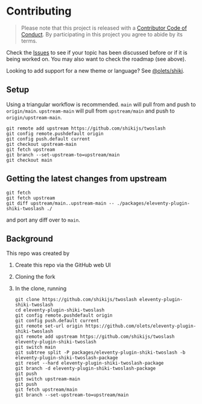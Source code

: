 # Contributing

> Please note that this project is released with a [Contributor Code of Conduct](CODE_OF_CONDUCT.md). By participating in this project you agree to abide by its terms.

Check the [Issues](https://github.com/olets/eleventy-plugin-shiki-twoslash/issues) to see if your topic has been discussed before or if it is being worked on. You may also want to check the roadmap (see above).

Looking to add support for a new theme or language? See [@olets/shiki](https://github.com/olets/shiki).

## Setup

Using a triangular workflow is recommended. `main` will pull from and push to `origin/main`. `upstream-main` will pull from `upstream/main` and push to `origin/upstream-main`.

```shell
git remote add upstream https://github.com/shikijs/twoslash
git config remote.pushdefault origin
git config push.default current
git checkout upstream-main
git fetch upstream
git branch --set-upstream-to=upstream/main
git checkout main
```

## Getting the latest changes from upstream

```
git fetch
git fetch upstream
git diff upstream/main..upstream-main -- ./packages/eleventy-plugin-shiki-twoslash ./
```

and port any diff over to `main`.

## Background

This repo was created by

1. Create this repo via the GitHub web UI
1. Cloning the fork
1. In the clone, running

    ```shell
    git clone https://github.com/shikijs/twoslash eleventy-plugin-shiki-twoslash
    cd eleventy-plugin-shiki-twoslash
    git config remote.pushdefault origin
    git config push.default current
    git remote set-url origin https://github.com/olets/eleventy-plugin-shiki-twoslash
    git remote add upstream https://github.com/shikijs/twoslash eleventy-plugin-shiki-twoslash
    git switch main
    git subtree split -P packages/eleventy-plugin-shiki-twoslash -b eleventy-plugin-shiki-twoslash-package
    git reset --hard eleventy-plugin-shiki-twoslash-package
    git branch -d eleventy-plugin-shiki-twoslash-package
    git push
    git switch upstream-main
    git push
    git fetch upstream/main
    git branch --set-upstream-to=upstream/main
    ```
